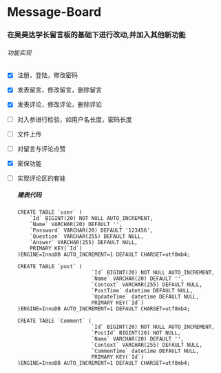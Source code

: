# Message-Board

### 在吴昊达学长留言板的基础下进行改动,并加入其他新功能

###### 功能实现

- [x] 注册，登陆，修改密码

- [x] 发表留言，修改留言，删除留言

- [x] 发表评论，修改评论，删除评论

- [ ] 对入参进行检验，如用户名长度，密码长度

- [ ] 文件上传

- [ ] 对留言与评论点赞

- [x] 密保功能

- [ ] 实现评论区的套娃

   

  ##### 建表代码

  ```mysql
  CREATE TABLE `user` (
      `Id` BIGINT(20) NOT NULL AUTO_INCREMENT,
      `Name` VARCHAR(20) DEFAULT '',
      `Password` VARCHAR(20) DEFAULT '123456',
      `Question` VARCHAR(255) DEFAULT NULL,
      `Answer` VARCHAR(255) DEFAULT NULL,
      PRIMARY KEY(`Id`)
  )ENGINE=InnoDB AUTO_INCREMENT=1 DEFAULT CHARSET=utf8mb4;
  ```

  ```mysql
  CREATE TABLE `post` (
                          `Id` BIGINT(20) NOT NULL AUTO_INCREMENT,
                          `Name` VARCHAR(20) DEFAULT '',
                          `Context` VARCHAR(255) DEFAULT NULL,
                          `PostTime` datetime DEFAULT NULL,
                          `UpdateTime` datetime DEFAULT NULL,
                          PRIMARY KEY(`Id`)
  )ENGINE=InnoDB AUTO_INCREMENT=1 DEFAULT CHARSET=utf8mb4;
  ```

  ```mysql
  CREATE TABLE `Comment` (
                          `Id` BIGINT(20) NOT NULL AUTO_INCREMENT,
                          `PostId` BIGINT(20) NOT NULL,
                          `Name` VARCHAR(20) DEFAULT '',
                          `Context` VARCHAR(255) DEFAULT NULL,
                          `CommenTime` datetime DEFAULT NULL,
                          PRIMARY KEY(`Id`)
  )ENGINE=InnoDB AUTO_INCREMENT=1 DEFAULT CHARSET=utf8mb4;
  ```

  